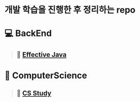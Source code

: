 # **개발 학습을 진행한 후 정리하는 repo**



# 💻 BackEnd

> ## 💫 [Effective Java](Backend/Effective-Java/README.md)





# 📀 **ComputerScience**
>## 💾 [**CS Study**](ComputerScience/Study/README.md)
